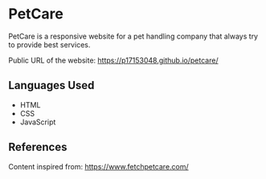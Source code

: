 # PetCare

PetCare is a responsive website for a pet handling company that always try to provide best services.

Public URL of the website: https://p17153048.github.io/petcare/

## Languages Used

- HTML
- CSS
- JavaScript

## References

Content inspired from: https://www.fetchpetcare.com/
